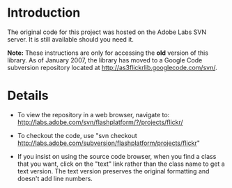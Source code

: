 # Introduction #

The original code for this project was hosted on the Adobe Labs SVN server.  It is still available should you need it.

**Note:**  These instructions are only for accessing the **old** version of this library.  As of January 2007, the library has moved to a Google Code subversion repository located at http://as3flickrlib.googlecode.com/svn/.

# Details #

  * To view the repository in a web browser, navigate to: http://labs.adobe.com/svn/flashplatform/?/projects/flickr/

  * To checkout the code, use "svn checkout http://labs.adobe.com/subversion/flashplatform/projects/flickr"

  * If you insist on using the source code browser, when you find a class that you want, click on the "text" link rather than the class name to get a text version. The text version preserves the original formatting and doesn't add line numbers.

